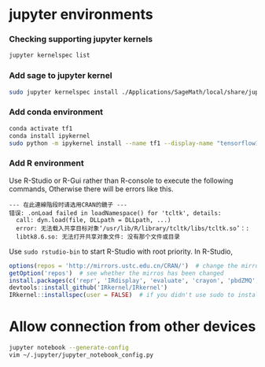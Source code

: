 # jupyter environments

### Checking supporting jupyter kernels

```bash
jupyter kernelspec list
```

### Add sage to jupyter kernel

```bash
sudo jupyter kernelspec install ./Applications/SageMath/local/share/jupyter/kernels/sagemath
```

### Add conda environment

```bash
conda activate tf1
conda install ipykernel
sudo python -m ipykernel install --name tf1 --display-name "tensorflow1.13"
```

### Add R environment

Use R-Studio or R-Gui rather than R-console to execute the following commands, Otherwise there will be errors like this.
```
--- 在此連線階段时请选用CRAN的鏡子 ---
错误: .onLoad failed in loadNamespace() for 'tcltk', details:
  call: dyn.load(file, DLLpath = DLLpath, ...)
  error: 无法载入共享目标对象‘/usr/lib/R/library/tcltk/libs/tcltk.so’：:
  libtk8.6.so: 无法打开共享对象文件: 没有那个文件或目录
```

Use `sudo rstudio-bin` to start R-Studio with root priority. In R-Studio, 

```R
options(repos = 'http://mirrors.ustc.edu.cn/CRAN/')  # change the mirror
getOption('repos')  # see whether the mirros has been changed
install.packages(c('repr', 'IRdisplay', 'evaluate', 'crayon', 'pbdZMQ', 'devtools', 'uuid', 'digest'))
devtools::install_github('IRkernel/IRkernel')
IRkernel::installspec(user = FALSE)  # if you didn't use sudo to install packages, then user=TRUE, and the kernel would be installed in home directory
```


# Allow connection from other devices

```bash
jupyter notebook --generate-config
vim ~/.jupyter/jupyter_notebook_config.py
```
